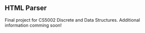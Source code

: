 ## HTML Parser

Final project for CS5002 Discrete and Data Structures. Additional information comming soon!